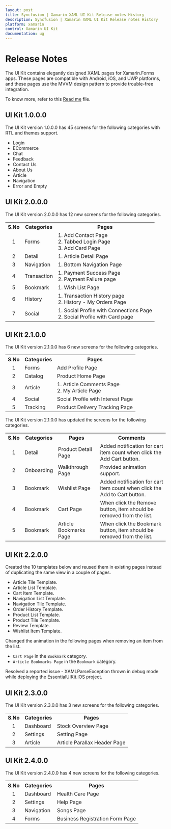 ```yaml
---
layout: post
title: Syncfusion | Xamarin XAML UI Kit Release notes History
description: Syncfusion | Xamarin XAML UI Kit Release notes History
platform: xamarin
control: Xamarin UI Kit
documentation: ug
---
```


# Release Notes

The UI Kit contains elegantly designed XAML pages for Xamarin.Forms apps. These pages are compatible with Android, iOS, and UWP platforms, and these pages use the MVVM design pattern to provide trouble-free integration.

To know more, refer to this [Read me](https://github.com/syncfusion/essential-ui-kit-for-xamarin.forms/blob/master/README.md) file. 

## UI Kit 1.0.0.0

The UI Kit version 1.0.0.0 has 45 screens for the following categories with RTL and themes support.

* Login
* ECommerce
* Chat
* Feedback
* Contact Us
* About Us
* Article
* Navigation
* Error and Empty

## UI Kit 2.0.0.0

The UI Kit version 2.0.0.0 has 12 new screens for the following categories.

<table>
<tr>
<th align="center">S.No</th>
<th align="center">Categories</th>
<th align="center">Pages</th>
</tr>
<tr>
<td align="center">
1
</td>
<td>
Forms
</td>
<td>
1. Add Contact Page<br/>
2. Tabbed Login Page<br/>
3. Add Card Page<br/>
</td>
</tr>
<tr>
<td align="center">
2
</td>
<td>
Detail
</td>
<td>
1. Article Detail Page<br/>
</td>
</tr>
<tr>
<td align="center">
3
</td>
<td>
Navigation
</td>
<td>
1. Bottom Navigation Page<br/>
</td>
</tr>
<tr>
<td align="center">
4
</td>
<td>
Transaction
</td>
<td>
1. Payment Success Page<br/>
2. Payment Failure page<br/>
</td>
</tr>
<tr>
<td align="center">
5
</td>
<td>
Bookmark
</td>
<td>
1. Wish List Page<br/>
</td>
</tr>
<tr>
<td align="center">
6
</td>
<td>
History
</td>
<td>
1. Transaction History page<br/>
2. History - My Orders Page<br/>
</td>
</tr>
<tr>
<td align="center">
7
</td>
<td>
Social
</td>
<td>
1. Social Profile with Connections Page<br/>
2. Social Profile with Card page<br/>
</td>
</tr>
</table>

## UI Kit 2.1.0.0

The UI Kit version 2.1.0.0 has 6 new screens for the following categories.

<table>
<tr>
<th align="center">S.No</th>
<th align="center">Categories</th>
<th align="center">Pages</th>
</tr>
<tr>
<td align="center">
1
</td>
<td>
Forms
</td>
<td>
Add Profile Page<br/>
</td>
</tr>
<tr>
<td align="center">
2
</td>
<td>
Catalog
</td>
<td>
Product Home Page<br/>
</td>
</tr>
<tr>
<td align="center">
3
</td>
<td>
Article
</td>
<td>
1. Article Comments Page<br/>
2. My Article Page<br/>
</td>
</tr>
<tr>
<td align="center">
4
</td>
<td>
Social
</td>
<td>
Social Profile with Interest Page<br/>
</td>
</tr>
<tr>
<td align="center">
5
</td>
<td>
Tracking
</td>
<td>
Product Delivery Tracking Page<br/>
</td>
</tr>
</table>

The UI Kit version 2.1.0.0 has updated the screens for the following categories.

<table>
<tr>
<th align="center">S.No</th>
<th align="center">Categories</th>
<th align="center">Pages</th>
<th align="center">Comments</th>
</tr>
<tr>
<td align="center">
1
</td>
<td>
Detail
</td>
<td>
Product Detail Page<br/>
</td>
<td>
Added notification for cart item count when click the Add Cart button.<br/>
</td>
</tr>
<tr>
<td align="center">
2
</td>
<td>
Onboarding
</td>
<td>
Walkthrough Page<br/>
</td>
<td>
Provided animation support.<br/>
</td>
</tr>
<tr>
<td align="center">
3
</td>
<td>
Bookmark
</td>
<td>
Wishlist Page<br/>
</td>
<td>
Added notification for cart item count when click the Add to Cart button.<br/>
</td>
</tr>
<tr>
<td align="center">
4
</td>
<td>
Bookmark
</td>
<td>
Cart Page<br/>
</td>
<td>
When click the Remove button, item should be removed from the list.<br/>
</td>
</tr>
<tr>
<td align="center">
5
</td>
<td>
Bookmark
</td>
<td>
Article Bookmarks Page<br/>
</td>
<td>
When click the Bookmark button, item should be removed from the list.<br/>
</td>
</tr>
</table>

## UI Kit 2.2.0.0

Created the 10 templates below and reused them in existing pages instead of duplicating the same view in a couple of pages.

* Article Tile Template.
* Article List Template.
* Cart Item Template.
* Navigation List Template.
* Navigation Tile Template.
* Order History Template.
* Product List Template.
* Product Tile Template.
* Review Template.
* Wishlist Item Template.

Changed the animation in the following pages when removing an item from the list.

* ` Cart Page ` in the ` Bookmark ` category.
* ` Article Bookmarks Page ` in the ` Bookmark ` category.

Resolved a reported issue - XAMLParseException thrown in debug mode while deploying the EssentialUIKit.iOS project.

## UI Kit 2.3.0.0

The UI Kit version 2.3.0.0 has 3 new screens for the following categories.

<table>
<tr>
<th align="center">S.No</th>
<th align="center">Categories</th>
<th align="center">Pages</th>
</tr>
<tr>
<td align="center">
1
</td>
<td>
Dashboard
</td>
<td>
Stock Overview Page<br/>
</td>
</tr>
<tr>
<td align="center">
2
</td>
<td>
Settings
</td>
<td>
Setting Page<br/>
</td>
</tr>
<tr>
<td align="center">
3
</td>
<td>
Article
</td>
<td>
Article Parallax Header Page<br/>
</td>
</tr>
</table>

## UI Kit 2.4.0.0

The UI Kit version 2.4.0.0 has 4 new screens for the following categories.

<table>
<tr>
<th align="center">S.No</th>
<th align="center">Categories</th>
<th align="center">Pages</th>
</tr>
<tr>
<td align="center">
1
</td>
<td>
Dashboard
</td>
<td>
Health Care Page<br/>
</td>
</tr>
<tr>
<td align="center">
2
</td>
<td>
Settings
</td>
<td>
Help Page<br/>
</td>
</tr>
<tr>
<td align="center">
3
</td>
<td>
Navigation
</td>
<td>
Songs Page<br/>
</td>
</tr>
<tr>
<td align="center">
4
</td>
<td>
Forms
</td>
<td>
Business Registration Form Page<br/>
</td>
</tr>
</table>